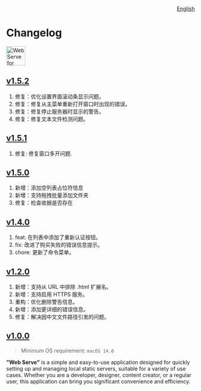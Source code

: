 <p align="right">
  <a href="./CHANGELOG.md">English</a>
</p>
<!--rehype:style=float: right; bottom: -36px; position: relative;-->

Changelog
===

<a target="_blank" href="https://apps.apple.com/app/web-serve/id6670167443" title="Web Serve for macOS"><img alt="Web Serve for macOS" src="https://jaywcjlove.github.io/sb/download/macos.svg" height="51">
</a>

## [v1.5.2](https://github.com/jaywcjlove/web-serve/releases/tag/v1.5.2)

1. 修复：优化设置界面滚动条显示问题。
2. 修复：修复从主菜单重新打开窗口时出现的错误。
3. 修复：修复停止服务器时显示的警告。
4. 修复：修复文本文件检测问题。

## [v1.5.1](https://github.com/jaywcjlove/web-serve/releases/tag/v1.5.1)

1. 修复: 修复窗口多开问题.

## [v1.5.0](https://github.com/jaywcjlove/web-serve/releases/tag/v1.5.0)

1. 新增：添加空列表占位符信息
2. 新增：支持拖拽批量添加文件夹
3. 修复：检查收据是否存在

## [v1.4.0](https://github.com/jaywcjlove/web-serve/releases/tag/v1.4.0)

1. feat: 在列表中添加了重新认证按钮。
2. fix: 改进了购买失败的错误信息提示。
3. chore: 更新了命令菜单。

## [v1.2.0](https://github.com/jaywcjlove/web-serve/releases/tag/v1.2.0)

1. 新增：支持从 URL 中排除 .html 扩展名。
2. 新增：支持启用 HTTPS 服务。
3. 重构：优化删除警告信息。
4. 新增：添加更详细的错误信息。
5. 修复：解决因中文文件路径引发的问题。

## [v1.0.0](https://github.com/jaywcjlove/web-serve/releases/tag/v1.0.0)

> Minimum OS requirement: `macOS 14.0`

**"Web Serve"** is a simple and easy-to-use application designed for quickly setting up and managing local static servers, suitable for a variety of use cases. Whether you are a developer, designer, content creator, or a regular user, this application can bring you significant convenience and efficiency.
